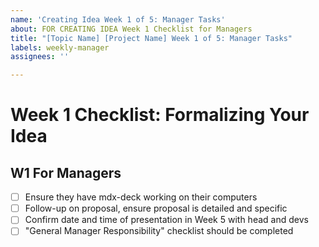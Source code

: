 ```yaml
---
name: 'Creating Idea Week 1 of 5: Manager Tasks'
about: FOR CREATING IDEA Week 1 Checklist for Managers
title: "[Topic Name] [Project Name] Week 1 of 5: Manager Tasks"
labels: weekly-manager
assignees: ''

---
```


# Week 1 Checklist: Formalizing Your Idea
## W1 For Managers
- [ ] Ensure they have mdx-deck working on their computers
- [ ] Follow-up on proposal, ensure proposal is detailed and specific
- [ ] Confirm date and time of presentation in Week 5 with head and devs
- [ ] "General Manager Responsibility" checklist should be completed
